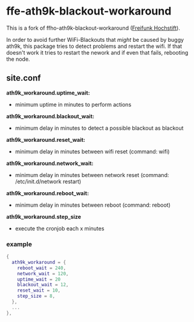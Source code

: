 ffe-ath9k-blackout-workaround
==============================

This is a fork of ffho-ath9k-blackout-workaround ([Freifunk Hochstift](https://github.com/FreifunkHochstift/ffho-packages)).

In order to avoid further WiFi-Blackouts that *might* be caused by buggy ath9k,
this package tries to detect problems and restart the wifi.
If that doesn't work it tries to restart the nework and if even that fails, 
rebooting the node.

site.conf
---------

**ath9k_workaround.uptime_wait:**
- minimum uptime in minutes to perform actions 

**ath9k_workaround.blackout_wait:**
- minimum delay in minutes to detect a possible blackout as blackout

**ath9k_workaround.reset_wait:**
- minimum delay in minutes between wifi reset (command: wifi)

**ath9k_workaround.network_wait:**
- minimum delay in minutes between network reset (command: /etc/init.d/network restart)

**ath9k_workaround.reboot_wait:**
- minimum delay in minutes between reboot (command: reboot)

**ath9k_workaround.step_size**
- execute the cronjob each x minutes

### example
```lua
{
  ath9k_workaround = {
    reboot_wait = 240,
    network_wait = 120,
    uptime_wait = 20
    blackout_wait = 12,
    reset_wait = 10,
    step_size = 8,
  },
  ...
},
```
